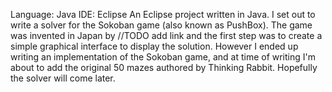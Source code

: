 
Language: Java 
IDE:  Eclipse
An Eclipse project written in Java. I set out to write a solver for the Sokoban game (also known as PushBox). The game was invented in Japan by //TODO add link and the first step was to create a simple graphical interface to display the solution. However I ended up writing an implementation of the Sokoban game, and at time of writing I'm about to add the original 50 mazes authored by Thinking Rabbit. Hopefully the solver will come later.